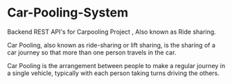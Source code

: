 # Car-Pooling-System

Backend REST API's for Carpooling Project , Also known as Ride sharing.


Car Pooling, also known as ride-sharing or lift sharing, is the sharing of a car journey so that more than one person travels in the car.

Car Pooling is the arrangement between people to make a regular journey in a single vehicle, typically with each person taking turns driving the others.
